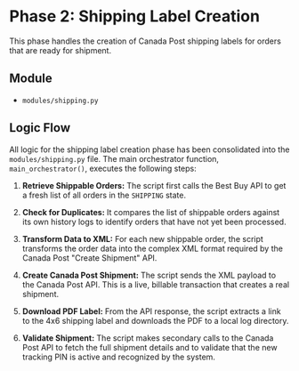 # Phase 2: Shipping Label Creation

This phase handles the creation of Canada Post shipping labels for orders that are ready for shipment.

## Module

-   `modules/shipping.py`

## Logic Flow

All logic for the shipping label creation phase has been consolidated into the `modules/shipping.py` file. The main orchestrator function, `main_orchestrator()`, executes the following steps:

1.  **Retrieve Shippable Orders:** The script first calls the Best Buy API to get a fresh list of all orders in the `SHIPPING` state.

2.  **Check for Duplicates:** It compares the list of shippable orders against its own history logs to identify orders that have not yet been processed.

3.  **Transform Data to XML:** For each new shippable order, the script transforms the order data into the complex XML format required by the Canada Post "Create Shipment" API.

4.  **Create Canada Post Shipment:** The script sends the XML payload to the Canada Post API. This is a live, billable transaction that creates a real shipment.

5.  **Download PDF Label:** From the API response, the script extracts a link to the 4x6 shipping label and downloads the PDF to a local log directory.

6.  **Validate Shipment:** The script makes secondary calls to the Canada Post API to fetch the full shipment details and to validate that the new tracking PIN is active and recognized by the system.
